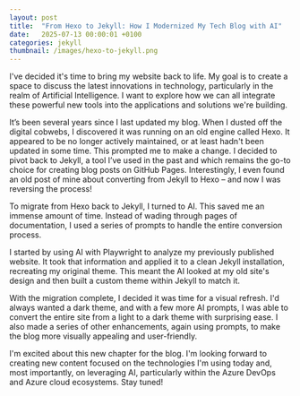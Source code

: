 ```yaml
---
layout: post
title:  "From Hexo to Jekyll: How I Modernized My Tech Blog with AI"
date:   2025-07-13 00:00:01 +0100
categories: jekyll
thumbnail: /images/hexo-to-jekyll.png
---
```


I've decided it's time to bring my website back to life. My goal is to create a space to discuss the latest innovations in technology, particularly in the realm of Artificial Intelligence. I want to explore how we can all integrate these powerful new tools into the applications and solutions we're building.

It’s been several years since I last updated my blog. When I dusted off the digital cobwebs, I discovered it was running on an old engine called Hexo. It appeared to be no longer actively maintained, or at least hadn't been updated in some time. This prompted me to make a change. I decided to pivot back to Jekyll, a tool I’ve used in the past and which remains the go-to choice for creating blog posts on GitHub Pages. Interestingly, I even found an old post of mine about converting from Jekyll to Hexo – and now I was reversing the process!

To migrate from Hexo back to Jekyll, I turned to AI. This saved me an immense amount of time. Instead of wading through pages of documentation, I used a series of prompts to handle the entire conversion process.

I started by using AI with Playwright to analyze my previously published website. It took that information and applied it to a clean Jekyll installation, recreating my original theme. This meant the AI looked at my old site's design and then built a custom theme within Jekyll to match it.

With the migration complete, I decided it was time for a visual refresh. I'd always wanted a dark theme, and with a few more AI prompts, I was able to convert the entire site from a light to a dark theme with surprising ease. I also made a series of other enhancements, again using prompts, to make the blog more visually appealing and user-friendly.

I'm excited about this new chapter for the blog. I'm looking forward to creating new content focused on the technologies I'm using today and, most importantly, on leveraging AI, particularly within the Azure DevOps and Azure cloud ecosystems. Stay tuned!